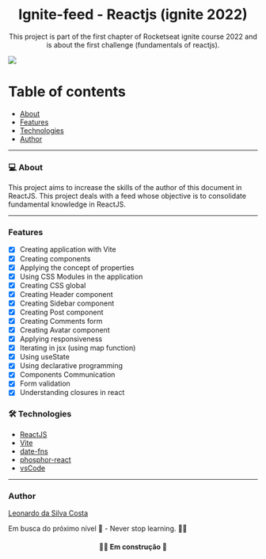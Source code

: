 <h1 align="center">Ignite-feed - Reactjs (ignite 2022)</h1>
<p align="center">This project is part of the first chapter of Rocketseat ignite course 2022 and is about the first challenge (fundamentals of reactjs). </p>
<img src="https://img.shields.io/badge/REACTJS-WORK-blue">

Table of contents
=================
<!--ts-->
   * [About](#About)
   * [Features](#features)
   * [Technologies](#technologies)
   * [Author](#author)
<!--te-->

---

### 💻 About

This project aims to increase the skills of the author of this document in ReactJS.
This project deals with a feed whose objective is to consolidate fundamental knowledge in ReactJS.

---
### Features

- [x] Creating application with Vite
- [x] Creating components
- [x] Applying the concept of properties
- [x] Using CSS Modules in the application
- [x] Creating CSS global
- [x] Creating Header component
- [x] Creating Sidebar component
- [x] Creating Post component
- [x] Creating Comments form
- [x] Creating Avatar component
- [x] Applying responsiveness
- [x] Iterating in jsx (using map function)
- [x] Using useState
- [x] Using declarative programming
- [x] Components Communication
- [x] Form validation
- [x] Understanding closures in react

### 🛠 Technologies

- [ReactJS](https://pt-br.reactjs.org/)
- [Vite](https://vitejs.dev/)
- [date-fns](https://github.com/date-fns/date-fns)
- [phosphor-react](https://www.npmjs.com/package/phosphor-react)
- [vsCode](https://code.visualstudio.com/)

---

### Author
[Leonardo da Silva Costa](https://www.linkedin.com/in/leonardo-da-silva-costa/)

Em busca do próximo nível 🚀 - Never stop learning. 🧑‍🎓

<h4 align="center"> 
	🧑‍🔧 Em construção  🚧
</h4>





